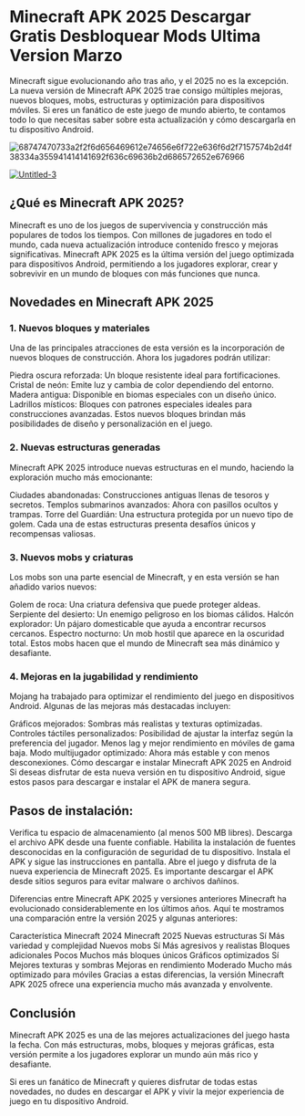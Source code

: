# Minecraft APK 2025 Descargar Gratis Desbloquear Mods Ultima Version Marzo 
Minecraft sigue evolucionando año tras año, y el 2025 no es la excepción. La nueva versión de Minecraft APK 2025 trae consigo múltiples mejoras, nuevos bloques, mobs, estructuras y optimización para dispositivos móviles. Si eres un fanático de este juego de mundo abierto, te contamos todo lo que necesitas saber sobre esta actualización y cómo descargarla en tu dispositivo Android.

![68747470733a2f2f6d656469612e74656e6f722e636f6d2f7157574b2d4f38334a355941414141692f636c69636b2d686572652e676966](https://github.com/user-attachments/assets/2d924b7c-56c9-4803-8585-289f31cfa29c)

<a href="https://minecraft.modilimitado.io/">![Untitled-3](https://github.com/user-attachments/assets/17f71246-d3d7-48da-b620-318e5cd02cad)</a>

## ¿Qué es Minecraft APK 2025?
Minecraft es uno de los juegos de supervivencia y construcción más populares de todos los tiempos. Con millones de jugadores en todo el mundo, cada nueva actualización introduce contenido fresco y mejoras significativas. Minecraft APK 2025 es la última versión del juego optimizada para dispositivos Android, permitiendo a los jugadores explorar, crear y sobrevivir en un mundo de bloques con más funciones que nunca.

## Novedades en Minecraft APK 2025
### 1. Nuevos bloques y materiales
Una de las principales atracciones de esta versión es la incorporación de nuevos bloques de construcción. Ahora los jugadores podrán utilizar:

Piedra oscura reforzada: Un bloque resistente ideal para fortificaciones.
Cristal de neón: Emite luz y cambia de color dependiendo del entorno.
Madera antigua: Disponible en biomas especiales con un diseño único.
Ladrillos místicos: Bloques con patrones especiales ideales para construcciones avanzadas.
Estos nuevos bloques brindan más posibilidades de diseño y personalización en el juego.

### 2. Nuevas estructuras generadas
Minecraft APK 2025 introduce nuevas estructuras en el mundo, haciendo la exploración mucho más emocionante:

Ciudades abandonadas: Construcciones antiguas llenas de tesoros y secretos.
Templos submarinos avanzados: Ahora con pasillos ocultos y trampas.
Torre del Guardián: Una estructura protegida por un nuevo tipo de golem.
Cada una de estas estructuras presenta desafíos únicos y recompensas valiosas.

### 3. Nuevos mobs y criaturas
Los mobs son una parte esencial de Minecraft, y en esta versión se han añadido varios nuevos:

Golem de roca: Una criatura defensiva que puede proteger aldeas.
Serpiente del desierto: Un enemigo peligroso en los biomas cálidos.
Halcón explorador: Un pájaro domesticable que ayuda a encontrar recursos cercanos.
Espectro nocturno: Un mob hostil que aparece en la oscuridad total.
Estos mobs hacen que el mundo de Minecraft sea más dinámico y desafiante.

### 4. Mejoras en la jugabilidad y rendimiento
Mojang ha trabajado para optimizar el rendimiento del juego en dispositivos Android. Algunas de las mejoras más destacadas incluyen:

Gráficos mejorados: Sombras más realistas y texturas optimizadas.
Controles táctiles personalizados: Posibilidad de ajustar la interfaz según la preferencia del jugador.
Menos lag y mejor rendimiento en móviles de gama baja.
Modo multijugador optimizado: Ahora más estable y con menos desconexiones.
Cómo descargar e instalar Minecraft APK 2025 en Android
Si deseas disfrutar de esta nueva versión en tu dispositivo Android, sigue estos pasos para descargar e instalar el APK de manera segura.

## Pasos de instalación:
Verifica tu espacio de almacenamiento (al menos 500 MB libres).
Descarga el archivo APK desde una fuente confiable.
Habilita la instalación de fuentes desconocidas en la configuración de seguridad de tu dispositivo.
Instala el APK y sigue las instrucciones en pantalla.
Abre el juego y disfruta de la nueva experiencia de Minecraft 2025.
Es importante descargar el APK desde sitios seguros para evitar malware o archivos dañinos.

Diferencias entre Minecraft APK 2025 y versiones anteriores
Minecraft ha evolucionado considerablemente en los últimos años. Aquí te mostramos una comparación entre la versión 2025 y algunas anteriores:

Característica	Minecraft 2024	Minecraft 2025
Nuevas estructuras	Sí	Más variedad y complejidad
Nuevos mobs	Sí	Más agresivos y realistas
Bloques adicionales	Pocos	Muchos más bloques únicos
Gráficos optimizados	Sí	Mejores texturas y sombras
Mejoras en rendimiento	Moderado	Mucho más optimizado para móviles
Gracias a estas diferencias, la versión Minecraft APK 2025 ofrece una experiencia mucho más avanzada y envolvente.

## Conclusión
Minecraft APK 2025 es una de las mejores actualizaciones del juego hasta la fecha. Con más estructuras, mobs, bloques y mejoras gráficas, esta versión permite a los jugadores explorar un mundo aún más rico y desafiante.

Si eres un fanático de Minecraft y quieres disfrutar de todas estas novedades, no dudes en descargar el APK y vivir la mejor experiencia de juego en tu dispositivo Android.
